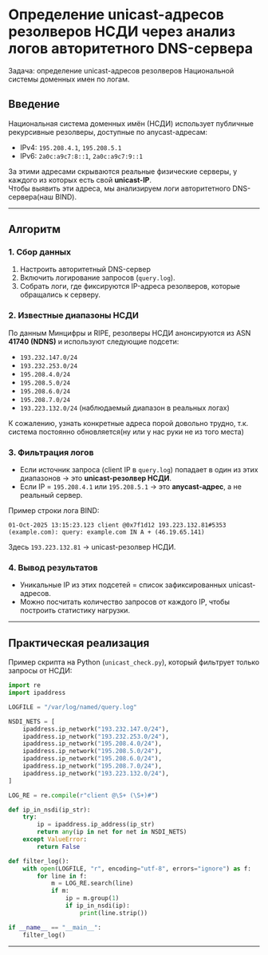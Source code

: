 # Определение unicast-адресов резолверов НСДИ через анализ логов авторитетного DNS-сервера

Задача: определение unicast-адресов резолверов Национальной системы доменных имен по логам.

## Введение

Национальная система доменных имён (НСДИ) использует публичные рекурсивные резолверы, доступные по anycast-адресам:

- IPv4: `195.208.4.1`, `195.208.5.1`
- IPv6: `2a0c:a9c7:8::1`, `2a0c:a9c7:9::1`

За этими адресами скрываются реальные физические серверы, у каждого из которых есть свой **unicast-IP**.  
Чтобы выявить эти адреса, мы анализируем логи авторитетного DNS-сервера(наш BIND).

---

## Алгоритм

### 1. Сбор данных

1. Настроить авторитетный DNS-сервер
2. Включить логирование запросов (`query.log`).
3. Собрать логи, где фиксируются IP-адреса резолверов, которые обращались к серверу.

### 2. Известные диапазоны НСДИ

По данным Минцифры и RIPE, резолверы НСДИ анонсируются из ASN **41740 (NDNS)** и используют следующие подсети:

- `193.232.147.0/24`
- `193.232.253.0/24`
- `195.208.4.0/24`
- `195.208.5.0/24`
- `195.208.6.0/24`
- `195.208.7.0/24`
- `193.223.132.0/24` (наблюдаемый диапазон в реальных логах)

К сожалению, узнать конкретные адреса порой довольно трудно, т.к. система постоянно обновляется(ну или у нас руки не из того места)

### 3. Фильтрация логов

- Если источник запроса (client IP в `query.log`) попадает в один из этих диапазонов → это **unicast-резолвер НСДИ**.
- Если IP = `195.208.4.1` или `195.208.5.1` → это **anycast-адрес**, а не реальный сервер.

Пример строки лога BIND:

```
01-Oct-2025 13:15:23.123 client @0x7f1d12 193.223.132.81#5353 (example.com): query: example.com IN A + (46.19.65.141)
```

Здесь `193.223.132.81` → unicast-резолвер НСДИ.

### 4. Вывод результатов

- Уникальные IP из этих подсетей = список зафиксированных unicast-адресов.
- Можно посчитать количество запросов от каждого IP, чтобы построить статистику нагрузки.

---

## Практическая реализация

Пример скрипта на Python (`unicast_check.py`), который фильтрует только запросы от НСДИ:

```python
import re
import ipaddress

LOGFILE = "/var/log/named/query.log"

NSDI_NETS = [
    ipaddress.ip_network("193.232.147.0/24"),
    ipaddress.ip_network("193.232.253.0/24"),
    ipaddress.ip_network("195.208.4.0/24"),
    ipaddress.ip_network("195.208.5.0/24"),
    ipaddress.ip_network("195.208.6.0/24"),
    ipaddress.ip_network("195.208.7.0/24"),
    ipaddress.ip_network("193.223.132.0/24"),
]

LOG_RE = re.compile(r"client @\S+ (\S+)#")

def ip_in_nsdi(ip_str):
    try:
        ip = ipaddress.ip_address(ip_str)
        return any(ip in net for net in NSDI_NETS)
    except ValueError:
        return False

def filter_log():
    with open(LOGFILE, "r", encoding="utf-8", errors="ignore") as f:
        for line in f:
            m = LOG_RE.search(line)
            if m:
                ip = m.group(1)
                if ip_in_nsdi(ip):
                    print(line.strip())

if __name__ == "__main__":
    filter_log()
```

---
